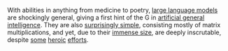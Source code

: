 With abilities in anything from medicine to poetry, [large language models](https://en.wikipedia.org/wiki/Large_language_model) are shockingly general, giving a first hint of the G in [artificial general intelligence](https://en.wikipedia.org/wiki/Artificial_general_intelligence).  They are also [surprisingly simple](https://dugas.ch/artificial_curiosity/GPT_architecture.html), consisting mostly of matrix multiplications, and yet, due to their [immense size](https://github.com/amirgholami/ai_and_memory_wall#nlp-models), are deeply inscrutable, despite [some](https://arxiv.org/abs/2211.00593) [heroic](https://arxiv.org/abs/2012.14913) [efforts](https://arxiv.org/abs/2305.16130).
